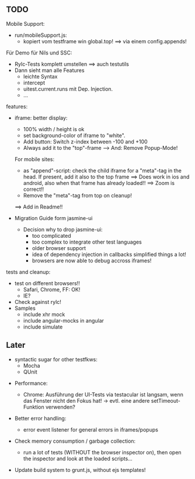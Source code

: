 TODO
----

Mobile Support:
- run/mobileSupport.js:
  * kopiert <meta name="viewport"> vom testframe win global.top!
  ==> via einem config.appends!

Für Demo für Nils und SSC:
- Rylc-Tests komplett umstellen
  ==> auch testutils
- Dann sieht man alle Features
  * leichte Syntax
  * intercept
  * uitest.current.runs mit Dep. Injection.
  * ...  

features:
- iframe: better display:
  * 100% width / height is ok
  * set background-color of iframe to "white".
  * Add button: Switch z-index between -100 and +100
  * Always add it to the "top"-frame
  --> And: Remove Popup-Mode!

  For mobile sites:
  * as "append"-script: check the child iframe for a "meta"-tag in the head.
    If present, add it also to the top frame
    ==> Does work in ios and android, also when that frame has already loaded!!
    ==> Zoom is correct!!
  * Remove the "meta"-tag from top on cleanup!
    
  ==> Add in Readme!!  

- Migration Guide form jasmine-ui
  + Decision why to drop jasmine-ui:
    * too complicated
    * too complex to integrate other test languages
    * older browser support
    * idea of dependency injection in callbacks simplified things a lot!
    * browsers are now able to debug accross iframes!

tests and cleanup:
- test on different browsers!!
  * Safari, Chrome, FF: OK!
  * IE?
- Check against rylc!
- Samples
  * include xhr mock
  * include angular-mocks in angular
  * include simulate

Later
---------
- syntactic sugar for other testfkws:
  * Mocha
  * QUnit

* Performance:
  - Chrome: Ausführung der UI-Tests via testacular ist langsam, wenn das
    Fenster nicht den Fokus hat!
    -> evtl. eine andere setTimeout-Funktion verwenden?

* Better error handling:
  - error event listener for general errors in iframes/popups
* Check memory consumption / garbage collection:
  - run a lot of tests (WITHOUT the browser inspector on),
    then open the inspector and look at the loaded scripts...    

- Update build system to grunt.js, without ejs templates!
